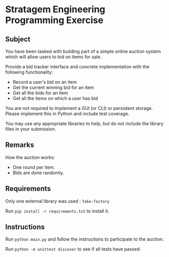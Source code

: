 # Stratagem Engineering Programming Exercise 

## Subject
You have been tasked with building part of a simple online auction system which will allow users to bid on items for sale.

Provide a bid tracker interface and concrete implementation with the following functionality:

* Record a user's bid on an item
* Get the current winning bid for an item
* Get all the bids for an item
* Get all the items on which a user has bid

You are not required to implement a GUI (or CLI) or persistent storage. 
Please implement this in Python and include test coverage.

You may use any appropriate libraries to help, but do not include the library files in your submission.

## Remarks
How the auction works:

* One round per item.
* Bids are done randomly.

## Requirements

Only one external library was used : `fake-factory`

Run `pip install -r requirements.txt` to install it.

## Instructions

Run `python main.py` and follow the instructions to participate to the auction.

Run `python -m unittest discover` to see if all tests have passed.
